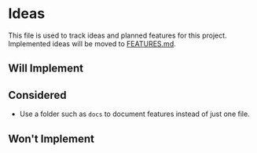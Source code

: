 # Ideas

This file is used to track ideas and planned features for this project. Implemented ideas will be moved to [FEATURES.md](./FEATURES.md).

## Will Implement

## Considered

- Use a folder such as `docs` to document features instead of just one file.

## Won't Implement
